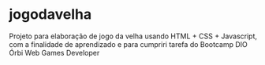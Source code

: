 # jogodavelha
Projeto para elaboração de jogo da velha usando HTML + CSS + Javascript, com a finalidade de aprendizado e para cumpriri tarefa do Bootcamp DIO Órbi Web Games Developer
